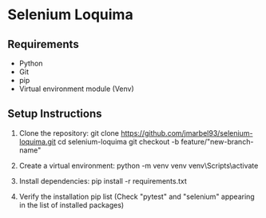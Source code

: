 # Selenium Loquima

## Requirements
- Python 
- Git 
- pip
- Virtual environment module (Venv)

## Setup Instructions
1. Clone the repository:
	git clone https://github.com/jmarbel93/selenium-loquima.git
   	cd selenium-loquima
	git checkout -b feature/"new-branch-name"

2. Create a virtual environment:
	python -m venv venv
	venv\Scripts\activate	

3. Install dependencies:
	pip install -r requirements.txt

4. Verify the installation
	pip list (Check "pytest" and "selenium" appearing in the list of installed packages)
